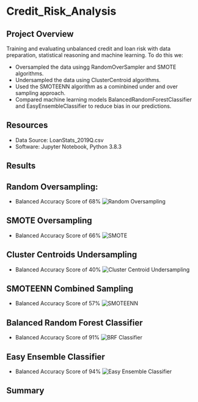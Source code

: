 # Credit_Risk_Analysis

## Project Overview

Training and evaluating unbalanced credit and loan risk with data preparation, statistical reasoning and machine learning. 
To do this we:
- Oversampled the data usingg RandomOverSampler and SMOTE algorithms. 
- Undersampled the data using ClusterCentroid algorithms. 
- Used the SMOTEENN algorithm as a cominbined under and over sampling approach.
- Compared machine learning models BalancedRandomForestClassifier and EasyEnsembleClassifier to reduce bias in our predictions. 

## Resources

- Data Source: LoanStats_2019Q.csv
- Software: Jupyter Notebook, Python 3.8.3

## Results

## Random Oversampling:
- Balanced Accuracy Score of 68%
![Random Oversampling](https://user-images.githubusercontent.com/71476009/107172669-8d7bbf00-698b-11eb-8f8e-7c945743a12c.png)
      
    
## SMOTE Oversampling
- Balanced Accuracy Score of 66%
![SMOTE](https://user-images.githubusercontent.com/71476009/107172550-41307f00-698b-11eb-9071-33f5184cfd50.png)
      

## Cluster Centroids Undersampling
- Balanced Accuracy Score of 40%
![Cluster Centroid Undersampling](https://user-images.githubusercontent.com/71476009/107172858-0713ad00-698c-11eb-83cb-2147444c7464.png)
      
      
## SMOTEENN Combined Sampling
- Balanced Accuracy Score of 57%
![SMOTEENN](https://user-images.githubusercontent.com/71476009/107172971-52c65680-698c-11eb-98a4-4d5d15bc95f1.png)

## Balanced Random Forest Classifier
- Balanced Accuracy Score of 91%
![BRF Classifier](https://user-images.githubusercontent.com/71476009/107173181-cec09e80-698c-11eb-96e0-0f6faf67aa31.png)

## Easy Ensemble Classifier
- Balanced Accuracy Score of 94%
![Easy Ensemble Classifier](https://user-images.githubusercontent.com/71476009/107173271-0f201c80-698d-11eb-92b6-88fe237a87cf.png)

## Summary
